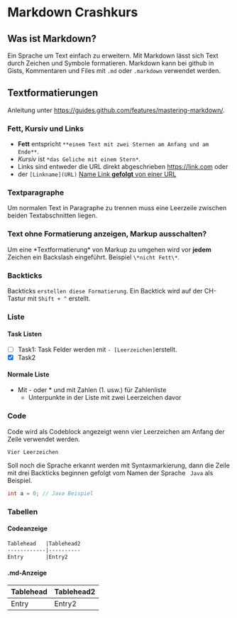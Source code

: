 # Markdown Crashkurs
## Was ist Markdown?
Ein Sprache um Text einfach zu erweitern. Mit Markdown lässt sich Text durch Zeichen und Symbole formatieren. Markdown kann bei github in Gists, Kommentaren und Files mit `.md` oder `.markdown` verwendet werden.

 ## Textformatierungen
 Anleitung unter https://guides.github.com/features/mastering-markdown/.

 ### Fett, Kursiv und Links
- **Fett** entspricht `**einem Text mit zwei Sternen am Anfang und am Ende**`.
- *Kursiv* ist `*das Geliche mit einem Stern*`.
- Links sind entweder die URL direkt abgeschrieben https://link.com oder
- der `[Linkname](URL)` [Name Link **gefolgt** von einer URL](http://bsp.com)

### Textparagraphe
Um normalen Text in Paragraphe zu trennen muss eine Leerzeile zwischen beiden Textabschnitten liegen.

### Text ohne Formatierung anzeigen, Markup ausschalten?
Um eine \*Textformatierung\* von Markup zu umgehen wird vor **jedem** Zeichen ein Backslash eingeführt. Beispiel `\*nicht Fett\*`.

### Backticks
Backticks `erstellen diese Formatierung`. Ein Backtick wird auf der CH-Tastur mit `Shift + ^` erstellt.

### Liste
#### Task Listen
- [ ] Task1: Task Felder werden mit `- [Leerzeichen]`erstellt.
- [x] Task2

#### Normale Liste
- Mit -  oder * und mit Zahlen (1. usw.) für Zahlenliste
  - Unterpunkte in der Liste mit zwei Leerzeichen davor

### Code
Code wird als Codeblock angezeigt wenn vier Leerzeichen am Anfang der Zeile verwendet werden.

    Vier Leerzeichen

Soll noch die Sprache erkannt werden mit Syntaxmarkierung, dann die Zeile mit drei Backticks beginnen gefolgt vom Namen der Sprache ` Java` als Beispiel.

``` Java
int a = 0; // Java Beispiel
```
### Tabellen
#### Codeanzeige
``` md
Tablehead   |Tablehead2
------------|----------
Entry       |Entry2
```
#### .md-Anzeige

Tablehead   |Tablehead2
------------|----------
Entry       |Entry2
